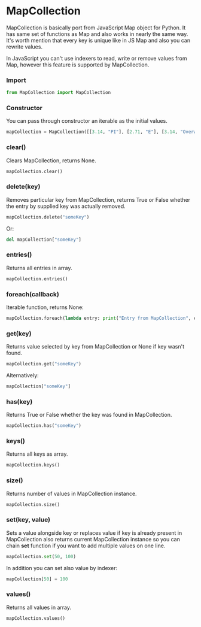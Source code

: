 # MapCollection

MapCollection is basically port from JavaScript Map object for Python.
It has same set of functions as Map and also works in nearly the same way.
It's worth mention that every key is unique like in JS Map and
also you can rewrite values.

In JavaScript you can't use indexers to read, write or remove values from Map, 
however this feature is supported by MapCollection.

### Import

```python
from MapCollection import MapCollection
```

### Constructor

You can pass through constructor an iterable as the initial
values.

```python
mapCollection = MapCollection([[3.14, "PI"], [2.71, "E"], [3.14, "Overwritten PI"]])
```

### clear()

Clears MapCollection, returns None.

```python
mapCollection.clear()
```

### delete(key)

Removes particular key from MapCollection, returns True or False whether the entry by supplied key was actually removed.

```python
mapCollection.delete("someKey")
```

Or:

```python
del mapCollection["someKey"]
```

### entries()

Returns all entries in array.

```python
mapCollection.entries()
```

### foreach(callback)

Iterable function, returns None:

```python
mapCollection.foreach(lambda entry: print("Entry from MapCollection", entry))
```

### get(key)

Returns value selected by key from MapCollection or None if key wasn't found.

```python
mapCollection.get("someKey")
```

Alternatively: 

```python
mapCollection["someKey"]
```

### has(key)

Returns True or False whether the key was found in MapCollection.

```python
mapCollection.has("someKey")
```

### keys()

Returns all keys as array.

```python
mapCollection.keys()
```

### size()

Returns number of values in MapCollection instance.

```python
mapCollection.size()
```

### set(key, value)

Sets a value alongside key or replaces value if key is already present in MapCollection also
returns current MapCollection instance so you can chain **set** function if you want to add multiple values on one line.

```python
mapCollection.set(50, 100)
```

In addition you can set also value by indexer:

```python
mapCollection[50] = 100
```

### values()

Returns all values in array.

```python
mapCollection.values()
```